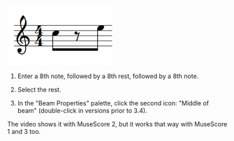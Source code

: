 ![beamOverRest](../images/beamOverRest.png)

1. Enter a 8th note, followed by a 8th rest, followed by a 8th note.

2. Select the rest.

3. In the "Beam Properties" palette, click the second icon: "Middle of beam" (double-click in versions prior to 3.4).

The video shows it with MuseScore 2, but it works that way with MuseScore 1 and 3 too.
